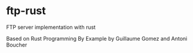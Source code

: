 # ftp-rust
FTP server implementation with rust

Based on Rust Programming By Example by Guillaume Gomez and Antoni Boucher
